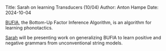 Title: Sarah on learning Transducers (10/04)
Author: Anton Hampe
Date: 2024-10-04

[BUFIA](https://github.com/heinz-jeffrey/bufia), the Bottom-Up Factor Inference Algorithm, is an algorithm for learning phonotactics.

[Sarah](https://paynesa.github.io/) will be presenting work on generalizing BUFIA to learn positive and negative grammars from unconventional string models.
